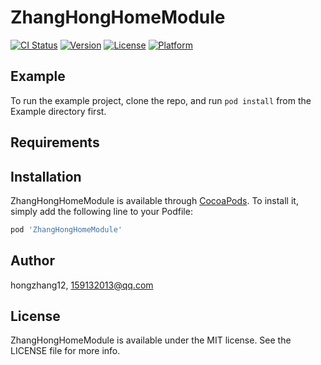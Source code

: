 # ZhangHongHomeModule

[![CI Status](https://img.shields.io/travis/hongzhang12/ZhangHongHomeModule.svg?style=flat)](https://travis-ci.org/hongzhang12/ZhangHongHomeModule)
[![Version](https://img.shields.io/cocoapods/v/ZhangHongHomeModule.svg?style=flat)](https://cocoapods.org/pods/ZhangHongHomeModule)
[![License](https://img.shields.io/cocoapods/l/ZhangHongHomeModule.svg?style=flat)](https://cocoapods.org/pods/ZhangHongHomeModule)
[![Platform](https://img.shields.io/cocoapods/p/ZhangHongHomeModule.svg?style=flat)](https://cocoapods.org/pods/ZhangHongHomeModule)

## Example

To run the example project, clone the repo, and run `pod install` from the Example directory first.

## Requirements

## Installation

ZhangHongHomeModule is available through [CocoaPods](https://cocoapods.org). To install
it, simply add the following line to your Podfile:

```ruby
pod 'ZhangHongHomeModule'
```

## Author

hongzhang12, 159132013@qq.com

## License

ZhangHongHomeModule is available under the MIT license. See the LICENSE file for more info.
